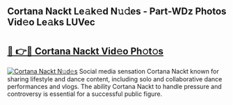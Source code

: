 ## Cortana Nackt Le𝚊k𝚎d N𝚞𝚍es - Part-WDz Photos Vid𝚎o Le𝚊ks LUVec

# <h2><a href="http://fb0qc1.evod.top/?m=Cortana+Nackt">🔗 👉🔴 Cortana Nackt Vid𝚎o Ph𝚘t𝚘s</a></h2>

[![Cortana Nackt N𝚞d𝚎s](https://i.imgur.com/8V9OHl7.gif)](http://fb0qc1.evod.top/?m=Cortana+Nackt)
Social media sensation Cortana Nackt known for sharing lifestyle and dance content, including solo and collaborative dance performances and vlogs. The ability Cortana Nackt to handle pressure and controversy is essential for a successful public figure. 
